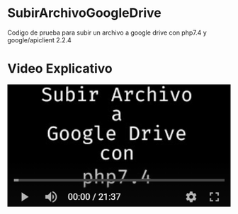 # SubirArchivoGoogleDrive
Codigo de prueba para subir un archivo a google drive con php7.4 y google/apiclient 2.2.4

# Video Explicativo
[![Watch the video](https://raw.githubusercontent.com/IscRivera91/SubirArchivoGoogleDrive/master/miniatura_github.PNG)](https://youtu.be/C2rdKfJKOKw)
